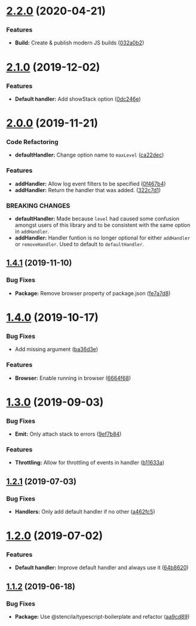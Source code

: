# [2.2.0](https://github.com/stencila/logga/compare/v2.1.0...v2.2.0) (2020-04-21)


### Features

* **Build:** Create & publish modern JS builds ([032a0b2](https://github.com/stencila/logga/commit/032a0b2741c114b787219332fdc9bca6d0c9f0fb))

# [2.1.0](https://github.com/stencila/logga/compare/v2.0.0...v2.1.0) (2019-12-02)


### Features

* **Default handler:** Add showStack option ([0dc246e](https://github.com/stencila/logga/commit/0dc246e05627b9e93363b034dc6e487c7abc855f))

# [2.0.0](https://github.com/stencila/logga/compare/v1.4.1...v2.0.0) (2019-11-21)


### Code Refactoring

* **defaultHandler:** Change option name to `maxLevel` ([ca22dec](https://github.com/stencila/logga/commit/ca22dec84c3282369d974deaa311e884f85f8ef7))


### Features

* **addHandler:** Allow log event filters to be specified ([0f467b4](https://github.com/stencila/logga/commit/0f467b47676d62b0238b66f31238f1db4024dfd0))
* **addHandler:** Return the handler that was added. ([322c7d1](https://github.com/stencila/logga/commit/322c7d187ff190fb8841619b00bbb3b1a21d8984))


### BREAKING CHANGES

* **defaultHandler:** Made because `level` had caused some confusion amongst users of this library and to be consistent with the same option in `addHandler`.
* **addHandler:** Handler funtion is no longer optional for either `addHandler` or `removeHandler`. Used to default to `defaultHandler`.

## [1.4.1](https://github.com/stencila/logga/compare/v1.4.0...v1.4.1) (2019-11-10)


### Bug Fixes

* **Package:** Remove browser property of package.json ([fe7a7d8](https://github.com/stencila/logga/commit/fe7a7d8))

# [1.4.0](https://github.com/stencila/logga/compare/v1.3.0...v1.4.0) (2019-10-17)


### Bug Fixes

* Add missing argument ([ba36d3e](https://github.com/stencila/logga/commit/ba36d3e))


### Features

* **Browser:** Enable running in browser ([6664f68](https://github.com/stencila/logga/commit/6664f68))

# [1.3.0](https://github.com/stencila/logga/compare/v1.2.1...v1.3.0) (2019-09-03)


### Bug Fixes

* **Emit:** Only attach stack to errors ([9ef7b84](https://github.com/stencila/logga/commit/9ef7b84))


### Features

* **Throttling:** Allow for throttling of events in handler ([b11633a](https://github.com/stencila/logga/commit/b11633a))

## [1.2.1](https://github.com/stencila/logga/compare/v1.2.0...v1.2.1) (2019-07-03)


### Bug Fixes

* **Handlers:** Only add default handler if no other ([a462fc5](https://github.com/stencila/logga/commit/a462fc5))

# [1.2.0](https://github.com/stencila/logga/compare/v1.1.2...v1.2.0) (2019-07-02)


### Features

* **Default handler:** Improve default handler and always use it ([64b8620](https://github.com/stencila/logga/commit/64b8620))

## [1.1.2](https://github.com/stencila/logga/compare/v1.1.1...v1.1.2) (2019-06-18)


### Bug Fixes

* **Package:** Use @stencila/typescript-boilerplate and refactor ([aa9cd89](https://github.com/stencila/logga/commit/aa9cd89))
